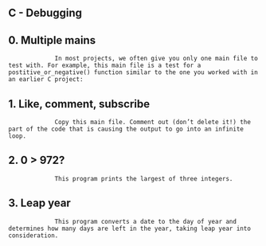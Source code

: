##  C - Debugging
##  0. Multiple mains
                 In most projects, we often give you only one main file to test with. For example, this main file is a test for a postitive_or_negative() function similar to the one you worked with in an earlier C project:
##  1. Like, comment, subscribe
                 Copy this main file. Comment out (don’t delete it!) the part of the code that is causing the output to go into an infinite loop.
##  2. 0 > 972?
                 This program prints the largest of three integers.
##  3. Leap year
                 This program converts a date to the day of year and determines how many days are left in the year, taking leap year into consideration.

